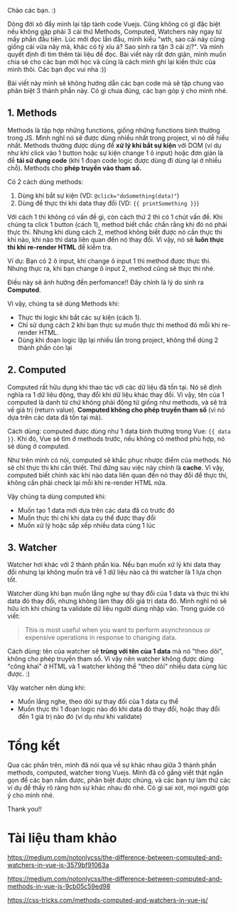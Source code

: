 Chào các bạn. :)

Dòng đời xô đẩy mình lại tập tành code Vuejs. Cũng không có gì đặc biệt nếu không gặp phải 3 cái thứ Methods, Computed, Watchers này ngay từ mấy phần đầu tiên. Lúc mới đọc lần đầu, mình kiểu "wth, sao cái này cũng giống cái vừa nãy mà, khác có tý xíu à? Sao sinh ra tận 3 cái zị?". Và mình quyết định đi tìm thêm tài liệu để đọc.
Bài viết này rất đơn giản, mình muốn chia sẻ cho các bạn mới học và cũng là cách mình ghi lại kiến thức của mình thôi. Các bạn đọc vui nha :))

Bài viết này mình sẽ không hướng dẫn các bạn code mà sẽ tập chung vào phân biệt 3 thành phần này. Có gì chưa đúng, các bạn góp ý cho mình nhé.

## 1. Methods
Methods là tập hợp những functions, giống những functions bình thường trong JS. Mình nghĩ nó sẽ được dùng nhiều nhất trong project, vì nó dễ hiểu nhất. Methods thường được dùng để **xử lý khi bắt sự kiện** với DOM (ví dụ như khi click vào 1 button hoặc sự kiện change 1 ô input) hoặc đơn giản là để **tái sử dụng code** (khi 1 đoạn code logic được dùng đi dùng lại ở nhiều chỗ).  Methods cho **phép truyền vào tham số.**

Có 2 cách dùng methods:

1. Dùng khi bắt sự kiện (VD: `@click="doSomething(data)"`)
2. Dùng để thực thi khi data thay đổi (VD: `{{ printSomething }}`) 

Với cách 1 thì không có vấn đề gì, còn cách thứ 2 thì có 1 chút vấn đề. Khi chúng ta click 1 button (cách 1), method biết chắc chắn rằng khi đó nó phải thực thi. Nhưng khi dùng cách 2, method không biết được nó cần thực thi khi nào, khi nào thì data liên quan đến nó thay đổi. Vì vậy, nó sẽ **luôn thực thi khi re-render HTML** để kiểm tra.

Ví dụ: Bạn có 2 ô input, khi change ô input 1 thì method được thực thi. Nhưng thực ra, khi bạn change ô input 2, method cũng sẽ thực thi nhé.

Điều này sẽ ảnh hưởng đến perfomance!! Đây chính là lý do sinh ra **Computed**.

Vì vậy, chúng ta sẽ dùng Methods khi:
* Thực thi logic khi bắt các sự kiện (cách 1).
* Chỉ sử dụng cách 2 khi bạn thực sự muốn thực thi method đó mỗi khi re-render HTML.
* Dùng khi đoạn logic lặp lại nhiều lần trong project, không thể dùng 2 thành phần còn lại

## 2. Computed
Computed rất hữu dụng khi thao tác với các dữ liệu đã tồn tại. Nó sẽ định nghĩa ra 1 dữ liệu động, thay đổi khi dữ liệu khác thay đổi. Vì vậy, tên của 1 computed là danh từ chứ không phải động từ giống như methods, và sẽ trả về giá trị (return value). **Computed không cho phép truyền tham số** (vì nó dựa trên các data đã tồn tại mà). 

Cách dùng: computed được dùng như 1 data bình thường trong Vue: `{{ data }}`. Khi đó, Vue sẽ tìm ở methods trước, nếu không có method phù hợp, nó sẽ dùng ở computed.

Như trên mình có nói, computed sẽ khắc phục nhược điểm của methods. Nó sẽ chỉ thực thi khi cần thiết. Thứ đứng sau việc này chính là **cache**. Vì vậy, computed biết chính xác khi nào data liên quan đến nó thay đổi để thực thi, không cần phải check lại mỗi khi re-render HTML nữa.

Vậy chúng ta dùng computed khi:
* Muốn tạo 1 data mới dựa trên các data đã có trước đó
* Muốn thực thi chỉ khi data cụ thể được thay đổi
* Muốn xử lý hoặc sắp xếp nhiều data cùng 1 lúc

## 3. Watcher
Watcher hơi khác với 2 thành phần kia. 
Nếu bạn muốn xử lý khi data thay đổi nhưng lại không muốn trả về 1 dữ liệu nào cả thì watcher là 1 lựa chọn tốt. 

Watcher dùng khi bạn muốn lắng nghe sự thay đổi của 1 data và thực thi khi data đó thay đổi, nhưng không làm thay đổi giá trị data đó. Mình nghĩ nó sẽ hữu ích khi chúng ta validate dữ liệu người dùng nhập vào. 
Trong guide có viết:
> This is most useful when you want to perform asynchronous or expensive operations in response to changing data.

Cách dùng: tên của watcher sẽ **trùng với tên của 1 data** mà nó "theo dõi", không cho phép truyền tham số. Vì vậy nên watcher không được dùng "công khai" ở HTML và 1 watcher không thể "theo dõi" nhiều data cùng lúc được. :)

Vậy watcher nên dùng khi:
* Muốn lắng nghe, theo dõi sự thay đổi của 1 data cụ thể
* Muốn thực thi 1 đoạn logic nào đó khi data đó thay đổi, hoặc thay đổi đến 1 giá trị nào đó (ví dụ như khi validate)

# Tổng kết
Qua các phần trên, mình đã nói qua về sự khác nhau giữa 3 thành phần methods, computed, watcher trong Vuejs. Mình đã cố gắng viết thật ngắn gọn để các bạn nắm được, phân biệt được chúng, và các bạn tự làm thử các ví dụ để thấy rõ ràng hơn sự khác nhau đó nhé. Có gì sai xót, mọi người góp ý cho mình nhé.

Thank you!!

# Tài liệu tham khảo
https://medium.com/notonlycss/the-difference-between-computed-and-watchers-in-vue-js-3579bf91063a

https://medium.com/notonlycss/the-difference-between-computed-and-methods-in-vue-js-9cb05c59ed98

https://css-tricks.com/methods-computed-and-watchers-in-vue-js/